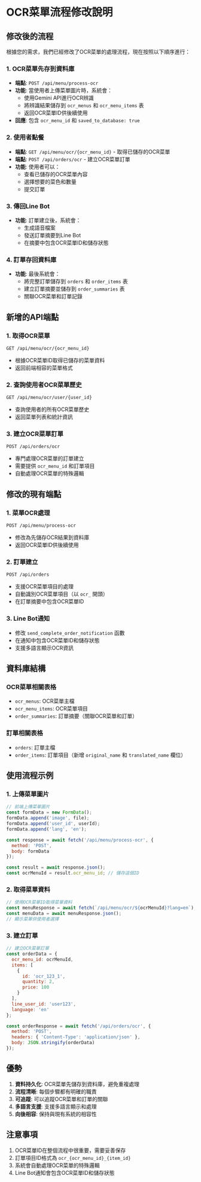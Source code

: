 # OCR菜單流程修改說明

## 修改後的流程

根據您的需求，我們已經修改了OCR菜單的處理流程，現在按照以下順序進行：

### 1. OCR菜單先存到資料庫
- **端點**: `POST /api/menu/process-ocr`
- **功能**: 當使用者上傳菜單圖片時，系統會：
  - 使用Gemini API進行OCR辨識
  - 將辨識結果儲存到 `ocr_menus` 和 `ocr_menu_items` 表
  - 返回OCR菜單ID供後續使用
- **回應**: 包含 `ocr_menu_id` 和 `saved_to_database: true`

### 2. 使用者點餐
- **端點**: `GET /api/menu/ocr/{ocr_menu_id}` - 取得已儲存的OCR菜單
- **端點**: `POST /api/orders/ocr` - 建立OCR菜單訂單
- **功能**: 使用者可以：
  - 查看已儲存的OCR菜單內容
  - 選擇想要的菜色和數量
  - 提交訂單

### 3. 傳回Line Bot
- **功能**: 訂單建立後，系統會：
  - 生成語音檔案
  - 發送訂單摘要到Line Bot
  - 在摘要中包含OCR菜單ID和儲存狀態

### 4. 訂單存回資料庫
- **功能**: 最後系統會：
  - 將完整訂單儲存到 `orders` 和 `order_items` 表
  - 建立訂單摘要並儲存到 `order_summaries` 表
  - 關聯OCR菜單和訂單記錄

## 新增的API端點

### 1. 取得OCR菜單
```
GET /api/menu/ocr/{ocr_menu_id}
```
- 根據OCR菜單ID取得已儲存的菜單資料
- 返回前端相容的菜單格式

### 2. 查詢使用者OCR菜單歷史
```
GET /api/menu/ocr/user/{user_id}
```
- 查詢使用者的所有OCR菜單歷史
- 返回菜單列表和統計資訊

### 3. 建立OCR菜單訂單
```
POST /api/orders/ocr
```
- 專門處理OCR菜單的訂單建立
- 需要提供 `ocr_menu_id` 和訂單項目
- 自動處理OCR菜單的特殊邏輯

## 修改的現有端點

### 1. 菜單OCR處理
```
POST /api/menu/process-ocr
```
- 修改為先儲存OCR結果到資料庫
- 返回OCR菜單ID供後續使用

### 2. 訂單建立
```
POST /api/orders
```
- 支援OCR菜單項目的處理
- 自動識別OCR菜單項目（以 `ocr_` 開頭）
- 在訂單摘要中包含OCR菜單ID

### 3. Line Bot通知
- 修改 `send_complete_order_notification` 函數
- 在通知中包含OCR菜單ID和儲存狀態
- 支援多語言顯示OCR資訊

## 資料庫結構

### OCR菜單相關表格
- `ocr_menus`: OCR菜單主檔
- `ocr_menu_items`: OCR菜單項目
- `order_summaries`: 訂單摘要（關聯OCR菜單和訂單）

### 訂單相關表格
- `orders`: 訂單主檔
- `order_items`: 訂單項目（新增 `original_name` 和 `translated_name` 欄位）

## 使用流程示例

### 1. 上傳菜單圖片
```javascript
// 前端上傳菜單圖片
const formData = new FormData();
formData.append('image', file);
formData.append('user_id', userId);
formData.append('lang', 'en');

const response = await fetch('/api/menu/process-ocr', {
  method: 'POST',
  body: formData
});

const result = await response.json();
const ocrMenuId = result.ocr_menu_id; // 儲存這個ID
```

### 2. 取得菜單資料
```javascript
// 使用OCR菜單ID取得菜單資料
const menuResponse = await fetch(`/api/menu/ocr/${ocrMenuId}?lang=en`);
const menuData = await menuResponse.json();
// 顯示菜單供使用者選擇
```

### 3. 建立訂單
```javascript
// 建立OCR菜單訂單
const orderData = {
  ocr_menu_id: ocrMenuId,
  items: [
    {
      id: 'ocr_123_1',
      quantity: 2,
      price: 100
    }
  ],
  line_user_id: 'user123',
  language: 'en'
};

const orderResponse = await fetch('/api/orders/ocr', {
  method: 'POST',
  headers: { 'Content-Type': 'application/json' },
  body: JSON.stringify(orderData)
});
```

## 優勢

1. **資料持久化**: OCR菜單先儲存到資料庫，避免重複處理
2. **流程清晰**: 每個步驟都有明確的職責
3. **可追蹤**: 可以追蹤OCR菜單和訂單的關聯
4. **多語言支援**: 支援多語言顯示和處理
5. **向後相容**: 保持與現有系統的相容性

## 注意事項

1. OCR菜單ID在整個流程中很重要，需要妥善保存
2. 訂單項目ID格式為 `ocr_{ocr_menu_id}_{item_id}`
3. 系統會自動處理OCR菜單的特殊邏輯
4. Line Bot通知會包含OCR菜單ID和儲存狀態
